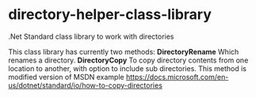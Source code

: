 # directory-helper-class-library
 .Net Standard class library to work with directories
 
This class library has currently two methods:
**DirectoryRename** Which renames a directory.
**DirectoryCopy** To copy directory contents from one location to another, with option to include sub directories. This method is modified version of MSDN example https://docs.microsoft.com/en-us/dotnet/standard/io/how-to-copy-directories
